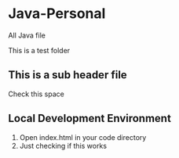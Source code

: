 # Java-Personal
All Java file

This is a test folder


## This is a sub header file

Check this space


## Local Development Environment

1. Open index.html in your code directory
2. Just checking if this works